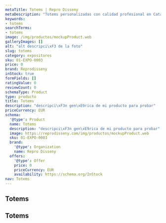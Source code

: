```yaml
---
metaTitle: Totems | Repro Disseny
metaDescription: "Totems personalizadas con calidad profesional en Catalu\xF1a."
keywords:
- totems
searchTerms:
- totems
image: /img/productos/mockupProduct.web
galleryImages: []
alt: "alt descripci\xF3 de la foto"
slug: totems
category: expositores
sku: 01-EXPO-0003
price: 0
brand: Reprodisseny
inStock: true
formFields: []
ratingValue: 0
reviewCount: 0
schemaType: Product
type: producto
title: Totems
description: "descripci\xF3n gen\xE9rica de mi producto para probar"
priceCurrency: EUR
schema:
  '@type': Product
  name: Totems
  description: "descripci\xF3n gen\xE9rica de mi producto para probar"
  image: https://reprodisseny.com/img/productos/mockupProduct.web
  sku: 01-EXPO-0003
  brand:
    '@type': Organization
    name: Repro Disseny
  offers:
    '@type': Offer
    price: 0
    priceCurrency: EUR
    availability: https://schema.org/InStock
nav: Totems
---
```


## Totems

## Totems
